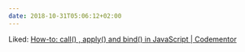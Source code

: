 ```yaml
---
date: 2018-10-31T05:06:12+02:00
---
```


Liked: [How-to: call() , apply() and bind() in JavaScript | Codementor](https://www.codementor.io/niladrisekhardutta/how-to-call-apply-and-bind-in-javascript-8i1jca6jp)
